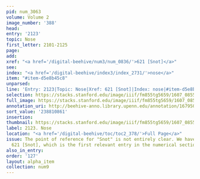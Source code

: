 ```yaml
---
pid: num_3063
volume: Volume 2
image_number: '388'
head:
entry: '2123'
topic: Nose
first_letter: 2101-2125
page:
add:
xref: "<a href='/digital-beehive/num3/num_0836/'>621 [Snot]</a>"
see:
index: "<a href='/digital-beehive/index3/index_2731/'>nose</a>"
item: "#item-d5e8b45c8"
unparsed:
line: 'Entry: 2123|Topic: Nose|Xref: 621 [Snot]|Index: nose|#item-d5e8b45c8'
selection: https://stacks.stanford.edu/image/iiif/fm855tg5659/1607_0855/880,861,2724,341/full/0/default.jpg
full_image: https://stacks.stanford.edu/image/iiif/fm855tg5659/1607_0855/full/full/0/default.jpg
annotation_uri: http://beehive-anno.library.upenn.edu/annotation/1679504413741
sort_value: '238810861'
insertion:
thumbnail: https://stacks.stanford.edu/image/iiif/fm855tg5659/1607_0855/880,861,600,180/250,/0/default.jpg
label: 2123. Nose
location: "<a href='/digital-beehive/toc/toc2_378/'>Full Page</a>"
issue: The point of reference for "Snot" is not entirely clear. We have linked to
  621 [Snot], which is the first relevant entry in the numerical section of the Alvearium.
also_in_entry:
order: '127'
layout: alpha_item
collection: num9
---
```

